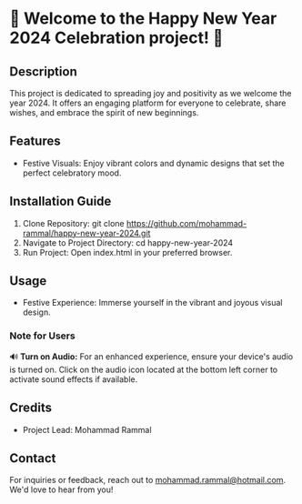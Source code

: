 
# 🎉 **Welcome to the Happy New Year 2024 Celebration project!** 🎉


Description
-----------
This project is dedicated to spreading joy and positivity as we welcome the year 2024. It offers an engaging platform for everyone to celebrate, share wishes, and embrace the spirit of new beginnings.

Features
--------
- Festive Visuals: Enjoy vibrant colors and dynamic designs that set the perfect celebratory mood.

Installation Guide
------------------
1. Clone Repository:
   git clone https://github.com/mohammad-rammal/happy-new-year-2024.git
2. Navigate to Project Directory:
   cd happy-new-year-2024
3. Run Project:
   Open index.html in your preferred browser.

Usage
-----
- Festive Experience: Immerse yourself in the vibrant and joyous visual design.

### **Note for Users**

🔊 **Turn on Audio:** For an enhanced experience, ensure your device's audio is turned on. Click on the audio icon located at the bottom left corner to activate sound effects if available.

Credits
-------
- Project Lead: Mohammad Rammal

Contact
-------
For inquiries or feedback, reach out to mohammad.rammal@hotmail.com. We'd love to hear from you!
